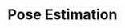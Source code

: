 ---
title : "Pose Estimation"
layout : category
permalink : /categories/PoseEstimation
taxonomy : PoseEstimation
---